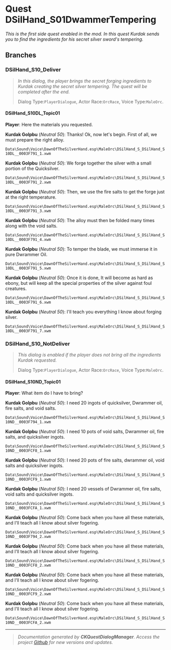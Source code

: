 # Quest DSilHand_S01DwammerTempering

_This is the first side quest enabled in the mod. In this quest Kurdak sends you to find the ingredients for his secret silver sword's tempering._

## Branches
### DSilHand_S10_Deliver
> _In this dialog, the player brings the secret forging ingredients to Kurdak creating the secret silver tempering. The quest will be completed after the end._
> 
> Dialog Type:``PlayerDialogue``, Actor Race:``OrcRace``, Voice Type:``MaleOrc``.

#### DSilHand_S10DL_Topic01

**Player**: Here the materials you requested.

**Kurdak Golpbu** (*Neutral 50*): Thanks! Ok, now let's begin. First of all, we must prepare the right alloy.    

``Data\Sound\Voice\DawnOfTheSilverHand.esp\MaleOrc\DSilHand_S_DSilHand_S10DL__0003F791_1.xwm``    

**Kurdak Golpbu** (*Neutral 50*): We forge together the silver with a small portion of the Quicksilver.    

``Data\Sound\Voice\DawnOfTheSilverHand.esp\MaleOrc\DSilHand_S_DSilHand_S10DL__0003F791_2.xwm``    

**Kurdak Golpbu** (*Neutral 50*): Then, we use the fire salts to get the forge just at the right temperature.     

``Data\Sound\Voice\DawnOfTheSilverHand.esp\MaleOrc\DSilHand_S_DSilHand_S10DL__0003F791_3.xwm``    

**Kurdak Golpbu** (*Neutral 50*): The alloy must then be folded many times along with the void salts.     

``Data\Sound\Voice\DawnOfTheSilverHand.esp\MaleOrc\DSilHand_S_DSilHand_S10DL__0003F791_4.xwm``    

**Kurdak Golpbu** (*Neutral 50*): To temper the blade, we must immerse it in pure Dwrammer Oil.    

``Data\Sound\Voice\DawnOfTheSilverHand.esp\MaleOrc\DSilHand_S_DSilHand_S10DL__0003F791_5.xwm``    

**Kurdak Golpbu** (*Neutral 50*): Once it is done, It will become as hard as ebony, but will keep all the special properties of the silver against foul creatures.    

``Data\Sound\Voice\DawnOfTheSilverHand.esp\MaleOrc\DSilHand_S_DSilHand_S10DL__0003F791_6.xwm``    

**Kurdak Golpbu** (*Neutral 50*): I'll teach you everything I know about forging silver.    

``Data\Sound\Voice\DawnOfTheSilverHand.esp\MaleOrc\DSilHand_S_DSilHand_S10DL__0003F791_7.xwm``    


### DSilHand_S10_NotDeliver
> _This dialog is enabled if the player does not bring all the ingredients Kurdak requested._
> 
> Dialog Type:``PlayerDialogue``, Actor Race:``OrcRace``, Voice Type:``MaleOrc``.

#### DSilHand_S10ND_Topic01

**Player**: What item do I have to bring?

**Kurdak Golpbu** (*Neutral 50*): I need 20 ingots of quicksilver, Dwrammer oil, fire salts, and void salts.    

``Data\Sound\Voice\DawnOfTheSilverHand.esp\MaleOrc\DSilHand_S_DSilHand_S10ND__0003F794_1.xwm``    

**Kurdak Golpbu** (*Neutral 50*): I need 10 pots of void salts, Dwrammer oil, fire salts, and quicksilver ingots.    

``Data\Sound\Voice\DawnOfTheSilverHand.esp\MaleOrc\DSilHand_S_DSilHand_S10ND__0003FCF8_1.xwm``    

**Kurdak Golpbu** (*Neutral 50*): I need 20 pots of fire salts, dwrammer oil, void salts and quicksilver ingots.    

``Data\Sound\Voice\DawnOfTheSilverHand.esp\MaleOrc\DSilHand_S_DSilHand_S10ND__0003FCF9_1.xwm``    

**Kurdak Golpbu** (*Neutral 50*): I need 20 vessels of Dwrammer oil, fire salts, void salts and quicksilver ingots.    

``Data\Sound\Voice\DawnOfTheSilverHand.esp\MaleOrc\DSilHand_S_DSilHand_S10ND__0003FCFA_1.xwm``    

**Kurdak Golpbu** (*Neutral 50*): Come back when you have all these materials, and I'll teach all I know about silver fogering.     

``Data\Sound\Voice\DawnOfTheSilverHand.esp\MaleOrc\DSilHand_S_DSilHand_S10ND__0003F794_2.xwm``    

**Kurdak Golpbu** (*Neutral 50*): Come back when you have all these materials, and I'll teach all I know about silver fogering.     

``Data\Sound\Voice\DawnOfTheSilverHand.esp\MaleOrc\DSilHand_S_DSilHand_S10ND__0003FCF8_2.xwm``    

**Kurdak Golpbu** (*Neutral 50*): Come back when you have all these materials, and I'll teach all I know about silver fogering.     

``Data\Sound\Voice\DawnOfTheSilverHand.esp\MaleOrc\DSilHand_S_DSilHand_S10ND__0003FCF9_2.xwm``    

**Kurdak Golpbu** (*Neutral 50*): Come back when you have all these materials, and I'll teach all I know about silver fogering.     

``Data\Sound\Voice\DawnOfTheSilverHand.esp\MaleOrc\DSilHand_S_DSilHand_S10ND__0003FCFA_2.xwm``    





*****

> _Documentation generated by **CKQuestDialogManager**. Access the project <a href="https://github.com/AndersonPaschoalon/CreationKit-DialogDocGen.git" target="_blank">Github</a> for new versions and updates._

